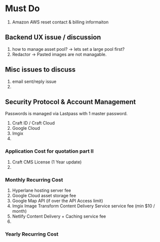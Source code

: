 # Must Do
1. Amazon AWS reset contact & billing informaiton

## Backend UX issue / discussion
1. how to manage asset pool? -> lets set a large pool first?
2. Redactor -> Pasted images are not managable.

## Misc issues to discuss
1. email sent/reply issue
2. 

## Security Protocol & Account Management
Passwords is managed via Lastpass with 1 master password.
1. Craft ID / Craft Cloud
2. Google Cloud
3. Imgix
4. 


### Application Cost for quotation part II
1. Craft CMS License (1 Year update)
2. 


### Monthly Recurring Cost
1. Hyperlane hosting server fee
2. Google Cloud asset storage fee
3. Google Map API (if over the API Access limit)
4. Imgix Image Transform Content Delivery Service service fee (min $10 / month)
5.  Netlify Content Delivery + Caching service fee
6. 

### Yearly Recurring Cost
